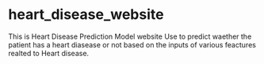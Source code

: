 # heart_disease_website
This is Heart Disease Prediction Model website Use to predict waether the patient has a heart diasease or not based on the inputs of various feactures realted to Heart disease.

